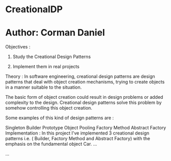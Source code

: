 # CreationalDP
# Author: Corman Daniel
Objectives :
1. Study the Creational Design Patterns

2. Implement them in real projects

Theory :
In software engineering, creational design patterns are design patterns that deal with object creation mechanisms, trying to create objects in a manner suitable to the situation.

The basic form of object creation could result in design problems or added complexity to the design. Creational design patterns solve this problem by somehow controlling this object creation.

Some examples of this kind of design patterns are :

Singleton
Builder
Prototype
Object Pooling
Factory Method
Abstract Factory
Implementation :
In this project I've implemented 3 creational design patterns i.e. ( Builder,  Factory Method and Abstract Factory) with the emphasis on the fundamental object Car.
...

...
